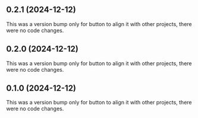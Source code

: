 ## 0.2.1 (2024-12-12)

This was a version bump only for button to align it with other projects, there were no code changes.

## 0.2.0 (2024-12-12)

This was a version bump only for button to align it with other projects, there were no code changes.

## 0.1.0 (2024-12-12)

This was a version bump only for button to align it with other projects, there were no code changes.